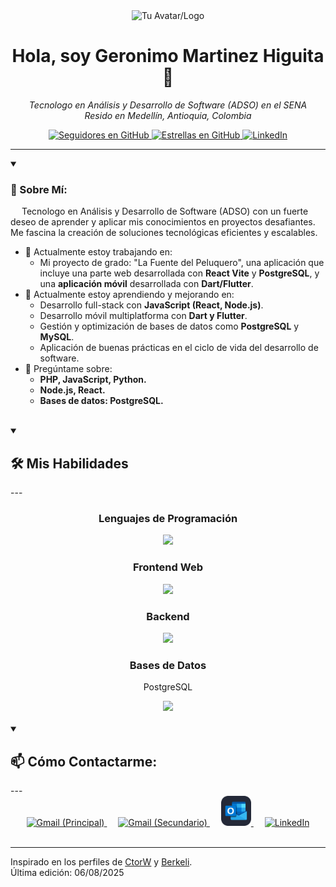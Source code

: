 <div align="center">
  <img width="150" src="https://github.com/user-attachments/assets/fae54e71-c962-4868-ad16-f727a0593d00" alt="Tu Avatar/Logo" />
  <h1>Hola, soy Geronimo Martinez Higuita 👋</h1>
</div>

<div align="center">
  <p>
    <em>Tecnologo en Análisis y Desarrollo de Software (ADSO) en el SENA</em>
    <br />
    <em>Resido en Medellín, Antioquia, Colombia</em>
  </p>

  <a href="https://github.com/Velsty">
    <img src="https://img.shields.io/github/followers/MHGeronimo?label=Seguir&style=social" alt="Seguidores en GitHub"/>
  </a>
  <a href="https://github.com/Velsty?tab=repositories">
    <img src="https://img.shields.io/github/stars/MHGeronimo?style=social" alt="Estrellas en GitHub"/>
  </a>
  <a href="https://www.linkedin.com/in/ger%C3%B3nimo-mart%C3%ADnez-higuita-847430368/">
    <img src="https://img.shields.io/badge/-LinkedIn-blue?style=flat-square&logo=Linkedin&logoColor=white" alt="LinkedIn"/>
  </a>
</div>

---

<details open>
  <summary><h3 align="left">📝 Sobre Mí:</h3></summary>
  &emsp;
  Tecnologo en Análisis y Desarrollo de Software (ADSO) con un fuerte deseo de aprender y aplicar mis conocimientos en proyectos desafiantes. Me fascina la creación de soluciones tecnológicas eficientes y escalables.

  <ul>
    <li>🔭 Actualmente estoy trabajando en:
      <ul>
        <li>Mi proyecto de grado: "La Fuente del Peluquero", una aplicación que incluye una parte web desarrollada con <strong>React Vite</strong> y <strong>PostgreSQL</strong>, y una <strong>aplicación móvil</strong> desarrollada con <strong>Dart/Flutter</strong>.</li>
      </ul>
    </li>
    <li>🌱 Actualmente estoy aprendiendo y mejorando en:
      <ul>
        <li>Desarrollo full-stack con <strong>JavaScript (React, Node.js)</strong>.</li>
        <li>Desarrollo móvil multiplatforma con <strong>Dart y Flutter</strong>.</li>
        <li>Gestión y optimización de bases de datos como <strong>PostgreSQL</strong> y <strong>MySQL</strong>.</li>
        <li>Aplicación de buenas prácticas en el ciclo de vida del desarrollo de software.</li>
      </ul>
    </li>
    <li>💬 Pregúntame sobre:
      <ul>
        <li><strong>PHP, JavaScript, Python.</strong></li>
        <li><strong>Node.js, React.</strong></li>
        <li><strong>Bases de datos: PostgreSQL.</strong></li>
      </ul>
    </li>
  </ul>
  &emsp;
</details>
<details open>
  <summary><h2>🛠️ Mis Habilidades</h2></summary>
  ---
  <div align="center">
    <h3>Lenguajes de Programación</h3>
    <img src="https://skillicons.dev/icons?i=php,js,python"/>
  </div>

  <div align="center">
    <h3>Frontend Web</h3>
    <img src="https://skillicons.dev/icons?i=react,vite,html,css,js"/>
  </div>

  <div align="center">
    <h3>Backend</h3>
    <img src="https://skillicons.dev/icons?i=nodejs"/>
  </div>

  <div align="center">
    <h3>Bases de Datos</h3>
    <p>PostgreSQL</p>
    <img src="https://skillicons.dev/icons?i=postgres"/>
  </div>

  <br>
</details>

<details open>
  <summary><h2>📫 Cómo Contactarme:</h2></summary>
  ---
  <div align="center">
    <a href="mailto:mrgerito@gmail.com" title="Correo Principal: mrgerito@gmail.com">
      <img src="https://skillicons.dev/icons?i=gmail" alt="Gmail (Principal)"/>
    </a> &emsp;
    <a href="mailto:mhgeronimo8@gmail.com" title="Correo Secundario: mhgeronimo8@gmail.com">
      <img src="https://skillicons.dev/icons?i=gmail" alt="Gmail (Secundario)"/>
    </a> &emsp;
    <a href="mailto:geronimomh08@hotmail.com" title="Correo Hotmail: geronimomh08@hotmail.com">
      <img src="https://raw.githubusercontent.com/LelouchFR/skill-icons/main/assets/outlook-auto.svg" alt="Outlook (Hotmail)" width="48px" />
    </a> &emsp;
    <a href="https://www.linkedin.com/in/ger%C3%B3nimo-mart%C3%ADnez-higuita-847430368/" target="_blank" rel="noopener noreferrer" title="Perfil de LinkedIn">
      <img src="https://skillicons.dev/icons?i=linkedin" alt="LinkedIn"/>
    </a>
  </div>
  <br>
</details>

---
Inspirado en los perfiles de [CtorW](https://github.com/CtorW) y [Berkeli](https://github.com/Berkeli).
<br>
Última edición: 06/08/2025
